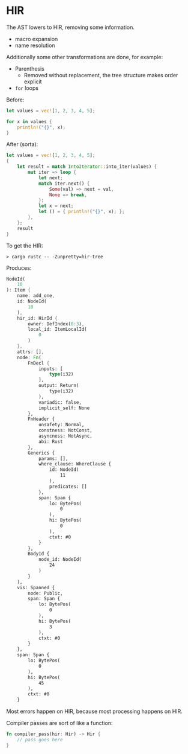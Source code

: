 # HIR

The AST lowers to HIR, removing some information.

* macro expansion
* name resolution 

Additionally some other transformations are done, for example:

* Parenthesis
  * Removed without replacement, the tree structure makes order explicit
* `for` loops

Before:

```rust
let values = vec![1, 2, 3, 4, 5];

for x in values {
    println!("{}", x);
}
```

After (sorta):

```rust
let values = vec![1, 2, 3, 4, 5];
{
    let result = match IntoIterator::into_iter(values) {
        mut iter => loop {
            let next;
            match iter.next() {
                Some(val) => next = val,
                None => break,
            };
            let x = next;
            let () = { println!("{}", x); };
        },
    };
    result
}
```

To get the HIR:

```console
> cargo rustc -- -Zunpretty=hir-tree
```

Produces:

```rust
NodeId(
    10
): Item {
    name: add_one,
    id: NodeId(
        10
    ),
    hir_id: HirId {
        owner: DefIndex(0:3),
        local_id: ItemLocalId(
            0
        )
    },
    attrs: [],
    node: Fn(
        FnDecl {
            inputs: [
                type(i32)
            ],
            output: Return(
                type(i32)
            ),
            variadic: false,
            implicit_self: None
        },
        FnHeader {
            unsafety: Normal,
            constness: NotConst,
            asyncness: NotAsync,
            abi: Rust
        },
        Generics {
            params: [],
            where_clause: WhereClause {
                id: NodeId(
                    11
                ),
                predicates: []
            },
            span: Span {
                lo: BytePos(
                    0
                ),
                hi: BytePos(
                    0
                ),
                ctxt: #0
            }
        },
        BodyId {
            node_id: NodeId(
                24
            )
        }
    ),
    vis: Spanned {
        node: Public,
        span: Span {
            lo: BytePos(
                0
            ),
            hi: BytePos(
                3
            ),
            ctxt: #0
        }
    },
    span: Span {
        lo: BytePos(
            0
        ),
        hi: BytePos(
            45
        ),
        ctxt: #0
    }
```

Most errors happen on HIR, because most processing happens on HIR.

Compiler passes are sort of like a function:

```rust
fn compiler_pass(hir: Hir) -> Hir {
    // pass goes here
}
```